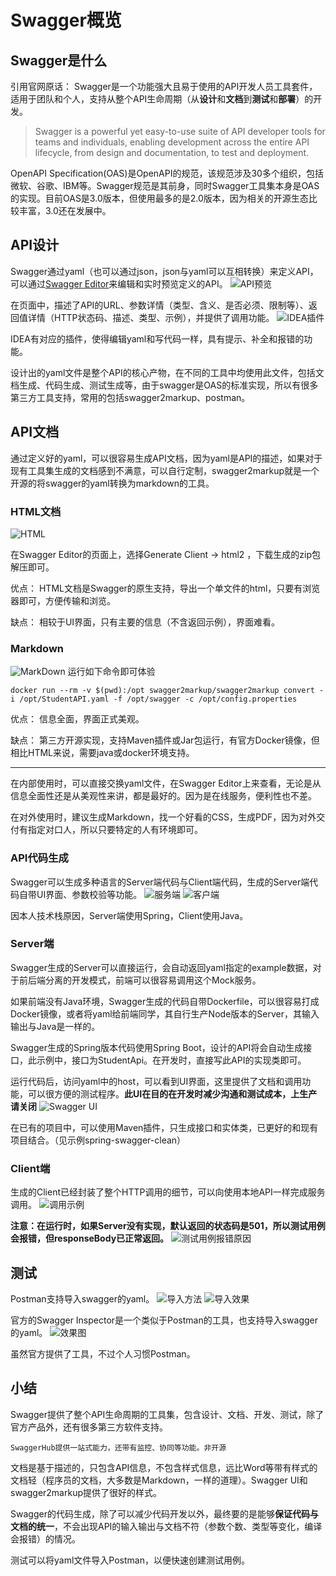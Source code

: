 # Swagger概览
## Swagger是什么
引用官网原话：
Swagger是一个功能强大且易于使用的API开发人员工具套件，适用于团队和个人，支持从整个API生命周期（从**设计**和**文档**到**测试**和**部署**）的开发。
>Swagger is a powerful yet easy-to-use suite of API developer tools for teams and individuals, enabling development across the entire API lifecycle, from design and documentation, to test and deployment.

OpenAPI Specification(OAS)是OpenAPI的规范，该规范涉及30多个组织，包括微软、谷歌、IBM等。Swagger规范是其前身，同时Swagger工具集本身是OAS的实现。目前OAS是3.0版本，但使用最多的是2.0版本，因为相关的开源生态比较丰富，3.0还在发展中。

## API设计
Swagger通过yaml（也可以通过json，json与yaml可以互相转换）来定义API，可以通过[Swagger Editor](https://editor.swagger.io/)来编辑和实时预览定义的API。
![API预览](media/15631138876974.jpg)

在页面中，描述了API的URL、参数详情（类型、含义、是否必须、限制等）、返回值详情（HTTP状态码、描述、类型、示例），并提供了调用功能。
![IDEA插件](media/15631139824200.jpg)

IDEA有对应的插件，使得编辑yaml和写代码一样，具有提示、补全和报错的功能。

设计出的yaml文件是整个API的核心产物，在不同的工具中均使用此文件，包括文档生成、代码生成、测试生成等，由于swagger是OAS的标准实现，所以有很多第三方工具支持，常用的包括swagger2markup、postman。

## API文档
通过定义好的yaml，可以很容易生成API文档，因为yaml是API的描述，如果对于现有工具集生成的文档感到不满意，可以自行定制，swagger2markup就是一个开源的将swagger的yaml转换为markdown的工具。

### HTML文档
![HTML](media/15631146193405.jpg)

在Swagger Editor的页面上，选择Generate Client -> html2 ，下载生成的zip包解压即可。

优点：
HTML文档是Swagger的原生支持，导出一个单文件的html，只要有浏览器即可，方便传输和浏览。

缺点：
相较于UI界面，只有主要的信息（不含返回示例），界面难看。

### Markdown
![MarkDown](media/15631156435513.jpg)
运行如下命令即可体验
```shell
docker run --rm -v $(pwd):/opt swagger2markup/swagger2markup convert -i /opt/StudentAPI.yaml -f /opt/swagger -c /opt/config.properties
```
优点：
信息全面，界面正式美观。

缺点：
第三方开源实现，支持Maven插件或Jar包运行，有官方Docker镜像，但相比HTML来说，需要java或docker环境支持。

---
在内部使用时，可以直接交换yaml文件，在Swagger Editor上来查看，无论是从信息全面性还是从美观性来讲，都是最好的。因为是在线服务，便利性也不差。

在对外使用时，建议生成Markdown，找一个好看的CSS，生成PDF，因为对外交付有指定对口人，所以只要特定的人有环境即可。

### API代码生成
Swagger可以生成多种语言的Server端代码与Client端代码，生成的Server端代码自带UI界面、参数校验等功能。
![服务端](media/15631162503260.jpg)
![客户端](media/15631163019446.jpg)

因本人技术栈原因，Server端使用Spring，Client使用Java。
### Server端
Swagger生成的Server可以直接运行，会自动返回yaml指定的example数据，对于前后端分离的开发模式，前端可以很容易调用这个Mock服务。

如果前端没有Java环境，Swagger生成的代码自带Dockerfile，可以很容易打成Docker镜像，或者将yaml给前端同学，其自行生产Node版本的Server，其输入输出与Java是一样的。

Swagger生成的Spring版本代码使用Spring Boot，设计的API将会自动生成接口，此示例中，接口为StudentApi。在开发时，直接写此API的实现类即可。

运行代码后，访问yaml中的host，可以看到UI界面，这里提供了文档和调用功能，可以很方便的测试程序。**此UI在目的在开发时减少沟通和测试成本，上生产请关闭**
![Swagger UI](media/15631171286272.jpg)

在已有的项目中，可以使用Maven插件，只生成接口和实体类，已更好的和现有项目结合。（见示例spring-swagger-clean）

### Client端
生成的Client已经封装了整个HTTP调用的细节，可以向使用本地API一样完成服务调用。
![调用示例](media/15631238686336.jpg)

**注意：在运行时，如果Server没有实现，默认返回的状态码是501，所以测试用例会报错，但responseBody已正常返回。**
![测试用例报错原因](media/15631240135071.jpg)

## 测试
Postman支持导入swagger的yaml。
![导入方法](media/15631243515505.jpg)
![导入效果](media/15631242184094.jpg)

官方的Swagger Inspector是一个类似于Postman的工具，也支持导入swagger的yaml。
![效果图](media/15631244115809.jpg)

虽然官方提供了工具，不过个人习惯Postman。

## 小结
Swagger提供了整个API生命周期的工具集，包含设计、文档、开发、测试，除了官方产品外，还有很多第三方软件支持。
    
    SwaggerHub提供一站式能力，还带有监控、协同等功能。非开源
    
文档是基于描述的，只包含API信息，不包含样式信息，远比Word等带有样式的文档轻（程序员的文档，大多数是Markdown，一样的道理）。Swagger UI和swagger2markup提供了很好的样式。

Swagger的代码生成，除了可以减少代码开发以外，最终要的是能够**保证代码与文档的统一**，不会出现API的输入输出与文档不符（参数个数、类型等变化，编译会报错）的情况。

测试可以将yaml文件导入Postman，以便快速创建测试用例。


